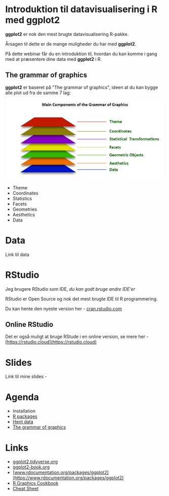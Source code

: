 # Introduktion til datavisualisering i R med ggplot2
**ggplot2** er nok den mest brugte datavisualisering R-pakke. 

Årsagen til dette er de mange muligheder du har med **ggplot2**.

På dette webinar får du en introduktion til, hvordan du kan komme i gang med at præsentere dine data med **ggplot2** i R.

## The grammar of graphics
**ggplot2** er baseret på "The grammar of graphics", ideen
at du kan bygge alle plot ud fra de samme 7 lag:

![](./_image/the-grammar-of-graphics.jpg)


- Theme
- Coordinates
- Statistics
- Facets
- Geometries
- Aesthetics
- Data

# Data
Link til data

# RStudio
Jeg brugere RStudio som IDE, *du kan godt bruge andre IDE'er*

RStudio er Open Source og nok det mest brugte IDE til R programmering.

Du kan hente den nyeste version her - [cran.rstudio.com](https://cran.rstudio.com)

## Online RStudio
Det er også muligt at bruge RStude i en online version, se mere her - [https://rstudio.cloud](https://rstudio.cloud)

# Slides
Link til mine slides - 

# Agenda
- Installation
- [R packages](./r-packages.md)
- [Hent data]()
- [The grammar of graphics]()

# Links
- [ggplot2.tidyverse.org](https://ggplot2.tidyverse.org)
- [ggplot2-book.org](https://ggplot2-book.org)
- [www.rdocumentation.org/packages/ggplot2](https://www.rdocumentation.org/packages/ggplot2)
- [R Graphics Cookbook](https://r-graphics.org/)
- [Cheat Sheet](https://github.com/rstudio/cheatsheets/blob/main/data-visualization.pdf)